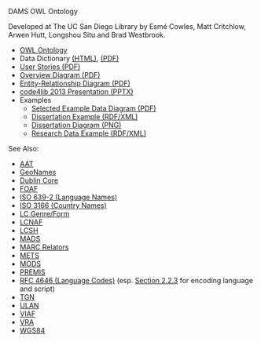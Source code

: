 DAMS OWL Ontology

Developed at The UC San Diego Library by Esmé Cowles, Matt Critchlow, Arwen
Hutt, Longshou Situ and Brad Westbrook.

* [OWL Ontology](https://github.com/ucsdlib/dams/blob/master/ontology/dams.owl)
* Data Dictionary [(HTML)](http://htmlpreview.github.com/?https://github.com/ucsdlib/dams/master/ontology/docs/data-dictionary.html), [(PDF)](https://github.com/ucsdlib/dams/blob/master/ontology/docs/data-dictionary.pdf)
* [User Stories (PDF)](https://github.com/ucsdlib/dams/blob/master/ontology/docs/user-stories.pdf)
* [Overview Diagram (PDF)](https://github.com/ucsdlib/dams/blob/master/ontology/docs/overview-diagram.pdf)
* [Entity-Relationship Diagram (PDF)](https://github.com/ucsdlib/dams/blob/master/ontology/docs/entity-relationship-diagram.pdf)
* [code4lib 2013 Presentation (PPTX)](https://github.com/ucsdlib/dams/blob/master/ontology/docs/C4L-All_TEH_METADATAS_2013-final.pptx)
* Examples
    * [Selected Example Data Diagram (PDF)](https://github.com/ucsdlib/dams/blob/master/ontology/examples/example-diagram.pdf)
	* [Dissertation Example (RDF/XML)](https://github.com/ucsdlib/dams/blob/master/ontology/examples/dissertation.rdf.xml)
	* [Dissertation Diagram (PNG)](https://github.com/ucsdlib/dams/blob/master/ontology/examples/dissertation.png)
	* [Research Data Example (RDF/XML)](https://github.com/ucsdlib/dams/blob/master/ontology/examples/santafe.rdf.xml)


See Also:

* [AAT](http://www.getty.edu/research/tools/vocabularies/aat/about.html)
* [GeoNames](http://www.geonames.org/ontology/documentation.html)
* [Dublin Core](http://dublincore.org/schemas/rdfs/)
* [FOAF](http://xmlns.com/foaf/spec/)
* [ISO 639-2 (Language Names)](http://id.loc.gov/vocabulary/iso639-2.html)
* [ISO 3166 (Country Names)](http://www.iso.org/iso/home/standards/country_codes/country_names_and_code_elements.htm)
* [LC Genre/Form](http://id.loc.gov/authorities/genreForms.html)
* [LCNAF](http://id.loc.gov/authorities/names.html)
* [LCSH](http://id.loc.gov/authorities/subjects.html)
* [MADS](http://www.loc.gov/standards/mads/rdf/)
* [MARC Relators](http://id.loc.gov/vocabulary/relators.html)
* [METS](http://www.loc.gov/standards/mets/)
* [MODS](http://www.loc.gov/standards/mods/)
* [PREMIS](http://www.loc.gov/standards/premis/)
* [RFC 4646 (Language Codes)](http://tools.ietf.org/html/rfc4646) (esp. [Section 2.2.3](http://tools.ietf.org/html/rfc4646#section-2.2.3) for encoding language and script)
* [TGN](http://www.getty.edu/research/tools/vocabularies/tgn/about.html)
* [ULAN](http://www.getty.edu/research/tools/vocabularies/ulan/about.html)
* [VIAF](http://viaf.org/ontology/1.1/)
* [VRA](http://www.vraweb.org/projects/vracore4/)
* [WGS84](http://www.w3.org/2003/01/geo/wgs84_pos)
